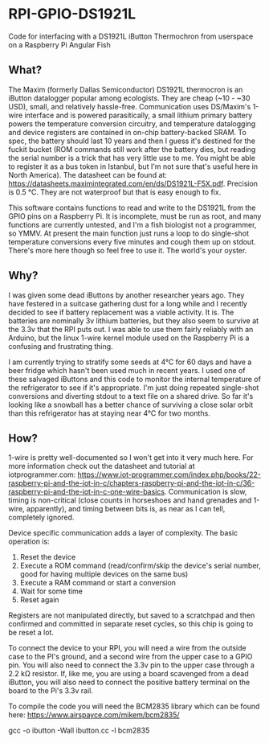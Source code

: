 # RPI-GPIO-DS1921L
Code for interfacing with a DS1921L iButton Thermochron from userspace on a Raspberry Pi
Angular Fish

## What?
The Maxim (formerly Dallas Semiconductor) DS1921L thermocron is an iButton datalogger popular among ecologists. They are cheap (~10 - ~30 USD), small, and relatively hassle-free. Communication uses DS/Maxim's 1-wire interface and is powered parasitically, a small lithium primary battery powers the temperature conversion circuitry, and temperature datalogging and device registers are contained in on-chip battery-backed SRAM. To spec, the battery should last 10 years and then I guess it's destined for the fuckit bucket (ROM commands still work after the battery dies, but reading the serial number is a trick that has very little use to me. You might be able to register it as a bus token in Istanbul, but I'm not sure that's useful here in North America). The datasheet can be found at: https://datasheets.maximintegrated.com/en/ds/DS1921L-F5X.pdf. Precision is 0.5 °C. They are not waterproof but that is easy enough to fix.

This software contains functions to read and write to the DS1921L from the GPIO pins on a Raspberry Pi. It is incomplete, must be run as root, and many functions are currently untested, and I'm a fish biologist not a programmer, so YMMV. At present the main function just runs a loop to do single-shot temperature conversions every five minutes and cough them up on stdout. There's more here though so feel free to use it. The world's your oyster.

## Why?
I was given some dead iButtons by another researcher years ago. They have festered in a suitcase gathering dust for a long while and I recently decided to see if battery replacement was a viable activity. It is. The batteries are nominally 3v lithium batteries, but they also seem to survive at the 3.3v that the RPI puts out. I was able to use them fairly reliably with an Arduino, but the linux 1-wire kernel module used on the Raspberry Pi is a confusing and frustrating thing.

I am currently trying to stratify some seeds at 4°C for 60 days and have a beer fridge which hasn't been used much in recent years. I used one of these salvaged iButtons and this code to monitor the internal temperature of the refrigerator to see if it's appropriate. I'm just doing repeated single-shot conversions and diverting stdout to a text file on a shared drive. So far it's looking like a snowball has a better chance of surviving a close solar orbit than this refrigerator has at staying near 4°C for two months.

## How?
1-wire is pretty well-documented so I won't get into it very much here. For more information check out the datasheet and tutorial at iotprogrammer.com: https://www.iot-programmer.com/index.php/books/22-raspberry-pi-and-the-iot-in-c/chapters-raspberry-pi-and-the-iot-in-c/36-raspberry-pi-and-the-iot-in-c-one-wire-basics. Communication is slow, timing is non-critical (close counts in horseshoes and hand grenades and 1-wire, apparently), and timing between bits is, as near as I can tell, completely ignored.

Device specific communication adds a layer of complexity. The basic operation is:
1. Reset the device
2. Execute a ROM command (read/confirm/skip the device's serial number, good for having multiple devices on the same bus)
3. Execute a RAM command or start a conversion
4. Wait for some time
5. Reset again

Registers are not manipulated directly, but saved to a scratchpad and then confirmed and committed in separate reset cycles, so this chip is going to be reset a lot.

To connect the device to your RPI, you will need a wire from the outside case to the PI's ground, and a second wire from the upper case to a GPIO pin. You will also need to connect the 3.3v pin to the upper case through a 2.2 kΩ resistor. If, like me, you are using a board scavenged from a dead iButton, you will also need to connect the positive battery terminal on the board to the Pi's 3.3v rail.

To compile the code you will need the BCM2835 library which can be found here:
https://www.airspayce.com/mikem/bcm2835/

gcc -o ibutton -Wall ibutton.cc -l bcm2835
